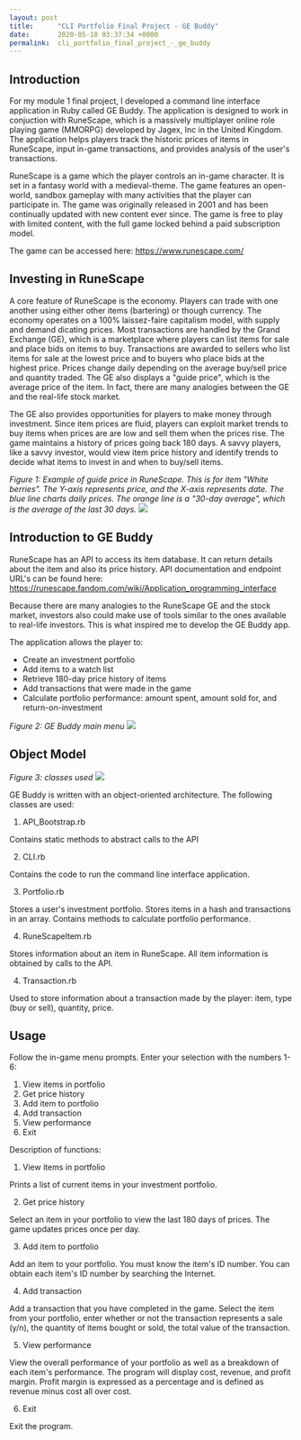 ```yaml
---
layout: post
title:      "CLI Portfolio Final Project - GE Buddy"
date:       2020-05-18 03:37:34 +0000
permalink:  cli_portfolio_final_project_-_ge_buddy
---
```



## Introduction

For my module 1 final project, I developed a command line interface application in Ruby called GE Buddy. The application is designed to work in conjuction with RuneScape, which is a massively multiplayer online role playing game (MMORPG) developed by Jagex, Inc in the United Kingdom. The application helps players track the historic prices of items in RuneScape, input in-game transactions, and provides analysis of the user's transactions. 

RuneScape is a game which the player controls an in-game character. It is set in a fantasy world with a medieval-theme. The game features an open-world, sandbox gameplay with many activities that the player can participate in. The game was originally released in 2001 and has been continually updated with new content ever since. The game is free to play with limited content, with the full game locked behind a paid subscription model. 

The game can be accessed here: https://www.runescape.com/

## Investing in RuneScape

A core feature of RuneScape is the economy. Players can trade with one another using either other items (bartering) or though currency. The economy operates on a 100% laissez-faire capitalism model, with supply and demand dicating prices. Most transactions are handled by the Grand Exchange (GE), which is a marketplace where players can list items for sale and place bids on items to buy. Transactions are awarded to sellers who list items for sale at the lowest price and to buyers who place bids at the highest price. Prices change daily depending on the average buy/sell price and quantity traded. The GE also displays a "guide price", which is the average price of the item. In fact, there are many analogies between the GE and the real-life stock market. 

The GE also provides opportunities for players to make money through investment. Since item prices are fluid, players can exploit market trends to buy items when prices are are low and sell them when the prices rise. The game maintains a history of prices going back 180 days. A savvy players, like a savvy investor, would view item price history and identify trends to decide what items to invest in and when to buy/sell items. 

*Figure 1: Example of guide price in RuneScape. This is for item "White berries". The Y-axis represents price, and the X-axis represents date. The blue line charts daily prices. The orange line is a "30-day average", which is the average of the last 30 days.*
![](https://i.imgur.com/9Pewi4j.png)

## Introduction to GE Buddy

RuneScape has an API to access its item database. It can return details about the item and also its price history. API documentation and endpoint URL's can be found here: https://runescape.fandom.com/wiki/Application_programming_interface

Because there are many analogies to the RuneScape GE and the stock market, investors also could make use of tools similar to the ones available to real-life investors. This is what inspired me to develop the GE Buddy app.

The application allows the player to:
- Create an investment portfolio
- Add items to a watch list
- Retrieve 180-day price history of items
- Add transactions that were made in the game
- Calculate portfolio performance: amount spent, amount sold for, and return-on-investment

*Figure 2: GE Buddy main menu*
![](https://i.imgur.com/rgCq2dn.png)

## Object Model
*Figure 3: classes used*
![](https://i.imgur.com/2vtACrR.png)

GE Buddy is written with an object-oriented architecture. The following classes are used:

1. API_Bootstrap.rb

Contains static methods to abstract calls to the API

2. CLI.rb

Contains the code to run the command line interface application.

3. Portfolio.rb

Stores a user's investment portfolio. Stores items in a hash and transactions in an array. Contains methods to calculate portfolio performance. 

4. RuneScapeItem.rb

Stores information about an item in RuneScape. All item information is obtained by calls to the API.

4. Transaction.rb

Used to store information about a transaction made by the player: item, type (buy or sell), quantity, price. 

## Usage

Follow the in-game menu prompts. Enter your selection with the numbers 1-6:

1. View items in portfolio
2. Get price history 
3. Add item to portfolio  
4. Add transaction        
5. View performance       
6. Exit

Description of functions:
   
1. View items in portfolio

Prints a list of current items in your investment portfolio.

2. Get price history 

Select an item in your portfolio to view the last 180 days of prices. The game updates prices once per day.

3. Add item to portfolio  

Add an item to your portfolio. You must know the item's ID number. You can obtain each item's ID number by searching the Internet.

4. Add transaction    

Add a transaction that you have completed in the game. Select the item from your portfolio, enter whether or not the transaction represents a sale (y/n), the quantity of items bought or sold, the total value of the transaction. 

5. View performance  

View the overall performance of your portfolio as well as a breakdown of each item's performance. The program will display cost, revenue, and profit margin. Profit margin is expressed as a percentage and is defined as revenue minus cost all over cost. 

6. Exit

Exit the program.





